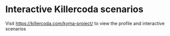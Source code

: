 # Interactive Killercoda scenarios

Visit https://killercoda.com/kyma-project/ to view the profile and interactive scenarios


